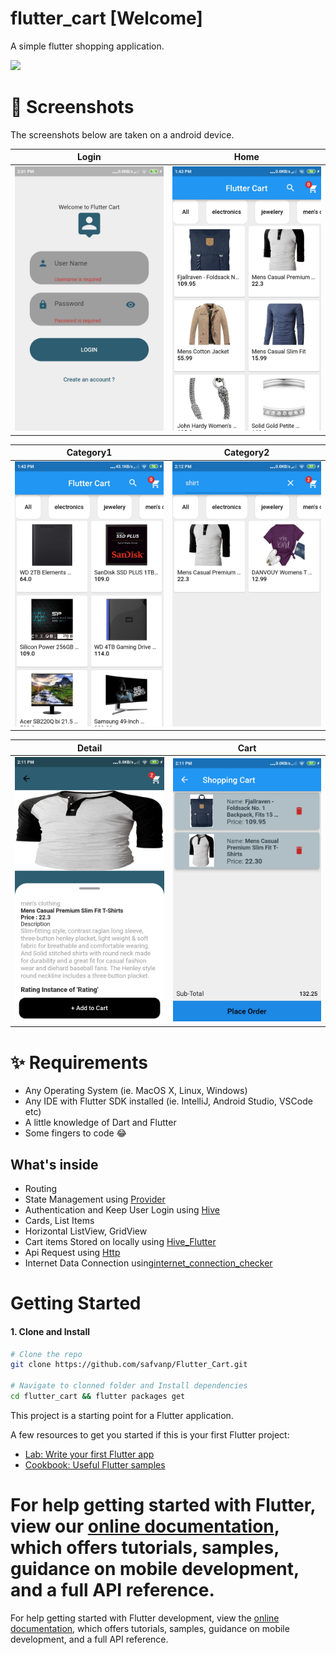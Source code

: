 # flutter_cart [Welcome]

A simple flutter shopping application.

<a href="./app-release.apk"><img src="https://playerzon.com/asset/download.png" width="200"></img></a>

# 📸 Screenshots
The screenshots below are taken on a android device.

| Login | Home |
|------|-------|
|<img src="./screenshots/Login.jpg" width="300">|<img src="./screenshots/Home.jpg" width="300">|

| Category1 | Category2 |
|------|-------|
|<img src="./screenshots/Electronics.jpg" width="300">|<img src="./screenshots/Shirt.jpg" width="300">|

| Detail | Cart|
|------|-------|
|<img src="./screenshots/Product Details.jpg" width="300">|<img src="./screenshots/Cart.jpg" width="300">|

# ✨ Requirements
- Any Operating System (ie. MacOS X, Linux, Windows)
- Any IDE with Flutter SDK installed (ie. IntelliJ, Android Studio, VSCode etc)
- A little knowledge of Dart and Flutter
- Some fingers to code 😂

## What's inside

- Routing
- State Management using [Provider](https://pub.dev/packages/provider)
- Authentication and Keep User Login using [Hive](https://pub.dev/packages/hive)
- Cards, List Items
- Horizontal ListView, GridView
- Cart items Stored on locally using [Hive_Flutter](https://pub.dev/packages/hive_flutter)
- Api Request using [Http](https://pub.dev/packages/http)
- Internet Data Connection using[internet_connection_checker](https://pub.dev/packages/internet_connection_checker) 

# Getting Started

#### 1. Clone and Install

```bash
# Clone the repo
git clone https://github.com/safvanp/Flutter_Cart.git

# Navigate to clonned folder and Install dependencies
cd flutter_cart && flutter packages get
```

This project is a starting point for a Flutter application.

A few resources to get you started if this is your first Flutter project:

- [Lab: Write your first Flutter app](https://flutter.io/docs/get-started/codelab)
- [Cookbook: Useful Flutter samples](https://flutter.io/docs/cookbook)

For help getting started with Flutter, view our 
[online documentation](https://flutter.io/docs), which offers tutorials, 
samples, guidance on mobile development, and a full API reference.
=======
For help getting started with Flutter development, view the
[online documentation](https://docs.flutter.dev/), which offers tutorials,
samples, guidance on mobile development, and a full API reference.

